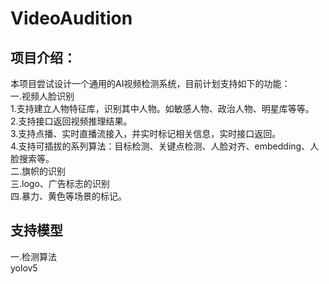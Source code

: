 # VideoAudition  
## 项目介绍：  
本项目尝试设计一个通用的AI视频检测系统，目前计划支持如下的功能：   
一.视频人脸识别   
1.支持建立人物特征库，识别其中人物。如敏感人物、政治人物、明星库等等。   
2.支持接口返回视频推理结果。   
3.支持点播、实时直播流接入，并实时标记相关信息，实时接口返回。   
4.支持可插拔的系列算法：目标检测、关键点检测、人脸对齐、embedding、人脸搜索等。   
二.旗帜的识别   
三.logo、广告标志的识别   
四.暴力、黄色等场景的标记。   
   
## 支持模型   
一.检测算法   
yolov5  
